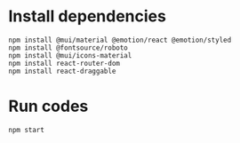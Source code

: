 # Install dependencies

```
npm install @mui/material @emotion/react @emotion/styled
npm install @fontsource/roboto
npm install @mui/icons-material
npm install react-router-dom
npm install react-draggable

```

# Run codes

```
npm start
```
